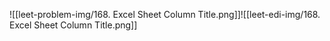 ![[leet-problem-img/168. Excel Sheet Column Title.png]]![[leet-edi-img/168. Excel Sheet Column Title.png]]